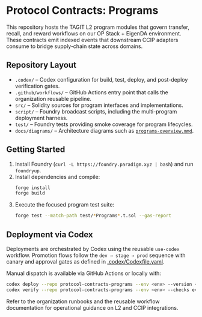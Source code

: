 # Protocol Contracts: Programs

This repository hosts the TAGIT L2 program modules that govern transfer, recall, and reward workflows on our OP Stack + EigenDA environment. These contracts emit indexed events that downstream CCIP adapters consume to bridge supply-chain state across domains.

## Repository Layout

- `.codex/` – Codex configuration for build, test, deploy, and post-deploy verification gates.
- `.github/workflows/` – GitHub Actions entry point that calls the organization reusable pipeline.
- `src/` – Solidity sources for program interfaces and implementations.
- `script/` – Foundry broadcast scripts, including the multi-program deployment harness.
- `test/` – Foundry tests providing smoke coverage for program lifecycles.
- `docs/diagrams/` – Architecture diagrams such as [`programs-overview.mmd`](docs/diagrams/programs-overview.mmd).

## Getting Started

1. Install Foundry (`curl -L https://foundry.paradigm.xyz | bash`) and run `foundryup`.
2. Install dependencies and compile:
   ```sh
   forge install
   forge build
   ```
3. Execute the focused program test suite:
   ```sh
   forge test --match-path test/*Programs*.t.sol --gas-report
   ```

## Deployment via Codex

Deployments are orchestrated by Codex using the reusable `use-codex` workflow. Promotion flows follow the `dev → stage → prod` sequence with canary and approval gates as defined in [.codex/Codexfile.yaml](.codex/Codexfile.yaml).

Manual dispatch is available via GitHub Actions or locally with:

```sh
codex deploy --repo protocol-contracts-programs --env <env> --version <git_sha>
codex verify --repo protocol-contracts-programs --env <env> --checks events
```

Refer to the organization runbooks and the reusable workflow documentation for operational guidance on L2 and CCIP integrations.
